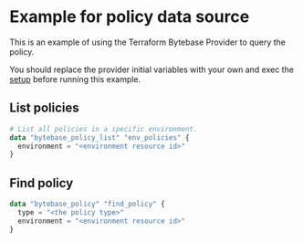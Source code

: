 # Example for policy data source

This is an example of using the Terraform Bytebase Provider to query the policy.

You should replace the provider initial variables with your own and exec the [setup](../setup/) before running this example.

## List policies

```terraform
# List all policies in a specific environment.
data "bytebase_policy_list" "env_policies" {
  environment = "<environment resource id>"
}
```

## Find policy

```terraform
data "bytebase_policy" "find_policy" {
  type = "<the policy type>"
  environment = "<environment resource id>"
}
```
